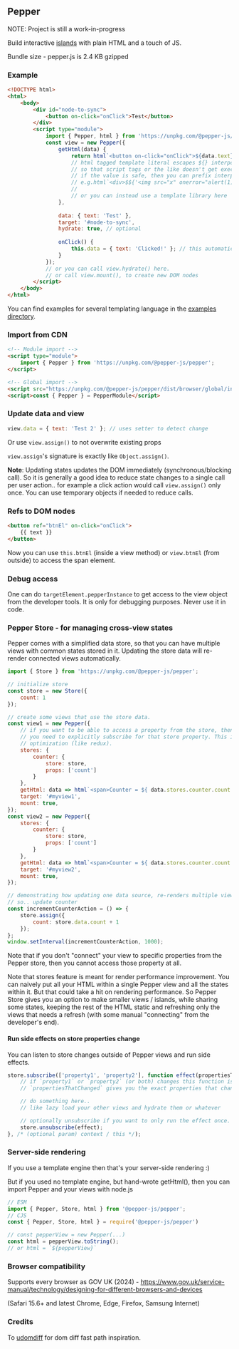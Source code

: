 ## Pepper

NOTE: Project is still a work-in-progress

Build interactive [islands](https://jasonformat.com/islands-architecture/) with plain HTML and a touch of JS.

Bundle size - pepper.js is 2.4 KB gzipped

### Example

```html
<!DOCTYPE html>
<html>
    <body>
        <div id="node-to-sync">
            <button on-click="onClick">Test</button>
        </div>
        <script type="module">
            import { Pepper, html } from 'https://unpkg.com/@pepper-js/pepper';
            const view = new Pepper({
                getHtml(data) {
                    return html`<button on-click="onClick">${data.text}</button>`;
                    // html tagged template literal escapes ${} interpolations and returns a string
                    // so that script tags or the like doesn't get executed.
                    // if the value is safe, then you can prefix interpolation by a $ sign,
                    // e.g.html`<div>$${'<img src="x" onerror="alert(1)">'}`.
                    //
                    // or you can instead use a template library here
                },
                
                data: { text: 'Test' },
                target: '#node-to-sync',
                hydrate: true, // optional
                
                onClick() {
                    this.data = { text: 'Clicked!' }; // this automatically updates the DOM
                }
            });
            // or you can call view.hydrate() here.
            // or call view.mount(), to create new DOM nodes
        </script>
    </body>
</html>
```

You can find examples for several templating language in the [examples directory](./examples).

### Import from CDN

```html
<!-- Module import -->
<script type="module">
    import { Pepper } from 'https://unpkg.com/@pepper-js/pepper';
</script>

<!-- Global import -->
<script src="https://unpkg.com/@pepper-js/pepper/dist/browser/global/index.min.js"></script>
<script>const { Pepper } = PepperModule</script>
```

### Update data and view

```js
view.data = { text: 'Test 2' }; // uses setter to detect change
```
Or use `view.assign()` to not overwrite existing props

`view.assign`'s signature is exactly like `Object.assign()`.

**Note**: Updating states updates the DOM immediately (synchronous/blocking call). So it is generally a good idea to reduce state changes to a single call per user action.. for example a click action would call `view.assign()` only once. You can use temporary objects if needed to reduce calls.

### Refs to DOM nodes

```html
<button ref="btnEl" on-click="onClick">
    {{ text }}
</button>
```

Now you can use `this.btnEl` (inside a view method) or `view.btnEl` (from outside) to access the span element.

### Debug access

One can do `targetElement.pepperInstance` to get access to the view object from the developer tools. It is only for
debugging purposes. Never use it in code.

### Pepper Store - for managing cross-view states

Pepper comes with a simplified data store, so that you can have multiple views with common states stored in it. Updating the store data will re-render connected views automatically.

```js
import { Store } from 'https://unpkg.com/@pepper-js/pepper';

// initialize store
const store = new Store({
    count: 1
});

// create some views that use the store data.
const view1 = new Pepper({
    // if you want to be able to access a property from the store, then
    // you need to explicitly subscribe for that store property. This is a performance
    // optimization (like redux).
    stores: {
        counter: {
            store: store,
            props: ['count']
        }
    },
    getHtml: data => html`<span>Counter = ${ data.stores.counter.count }</span>`,
    target: '#myview1',
    mount: true,
});
const view2 = new Pepper({
    stores: {
        counter: {
            store: store,
            props: ['count']
        }
    },
    getHtml: data => html`<span>Counter = ${ data.stores.counter.count }</span>`,
    target: '#myview2',
    mount: true,
});

// demonstrating how updating one data source, re-renders multiple views
// so.. update counter
const incrementCounterAction = () => {
    store.assign({
        count: store.data.count + 1
    });
};
window.setInterval(incrementCounterAction, 1000);
```

Note that if you don't "connect" your view to specific properties from the Pepper store, then you cannot access those property at all.

Note that stores feature is meant for render performance improvement. You can naively put all your HTML within a single Pepper view and all the states within it. But that could take a hit on rendering performance.
So Pepper Store gives you an option to make smaller views / islands, while sharing some states, keeping the rest of the HTML static and refreshing only the views that needs a refresh (with some manual "connecting" from the developer's end).

#### Run side effects on store properties change

You can listen to store changes outside of Pepper views and run side effects.

```js
store.subscribe(['property1', 'property2'], function effect(propertiesThatChanged) {
    // if `property1` or `property2` (or both) changes this function is invoked
    // `propertiesThatChanged` gives you the exact properties that changed (array of strings).

    // do something here..
    // like lazy load your other views and hydrate them or whatever

    // optionally unsubscribe if you want to only run the effect once.
    store.unsubscribe(effect);
}, /* (optional param) context / this */);
```

### Server-side rendering

If you use a template engine then that's your server-side rendering :)

But if you used no template engine, but hand-wrote getHtml(), then you can import Pepper and your views with node.js

```js
// ESM
import { Pepper, Store, html } from '@pepper-js/pepper';
// CJS
const { Pepper, Store, html } = require('@pepper-js/pepper')

// const pepperView = new Pepper(...)
const html = pepperView.toString();
// or html = `${pepperView}`
```

### Browser compatibility

Supports every browser as GOV UK (2024) - https://www.gov.uk/service-manual/technology/designing-for-different-browsers-and-devices

(Safari 15.6+ and latest Chrome, Edge, Firefox, Samsung Internet)

### Credits

To <a href="https://github.com/WebReflection/udomdiff">udomdiff</a> for dom diff fast path inspiration.
